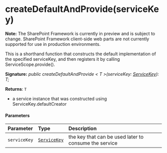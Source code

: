 # createDefaultAndProvide(serviceKey)
**Note:** The SharePoint Framework is currently in preview and is subject to change. SharePoint Framework client-side web parts are not currently supported for use in production environments.



This is a shorthand function that constructs the default implementation of the specified serviceKey, and then registers it by calling ServiceScope.provide().

**Signature:** _public createDefaultAndProvide < T >(serviceKey: [ServiceKey](../sp-core-library/class/servicekey.md)<T>): T;_

**Returns**: `T`



- a service instance that was constructed using ServiceKey.defaultCreator

#### Parameters


| Parameter	   | Type    | Description |
|:-------------|:---------------|:------------|
| `serviceKey`    | [`ServiceKey`](../sp-core-library/class/servicekey.md)<T> | the key that can be used later to consume the service |


